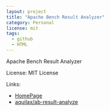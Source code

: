 ```yaml
---
layout: project
title: "Apache Bench Result Analyzer"
category: Personal
license: mit
tags:
  - github
  - HTML
---
```


Apache Bench Result Analyzer

License: MIT License

Links:

* [HomePage](https://ab-result-analyse.avtobiografia.com/)
* [aquilax/ab-result-analyze](https://github.com/aquilax/ab-result-analyze)

